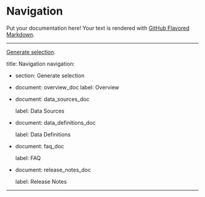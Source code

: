 # Navigation

Put your documentation here! Your text is rendered with [GitHub Flavored Markdown](https://help.github.com/articles/github-flavored-markdown).

---

[Generate selection](https://crystalloids.eu.looker.com/dashboards/56?Gender=&Country+Code=&Product+Last18+Months+%28Yes+%2F+No%29=&Did+Not+Buy+%28Yes+%2F+No%29=&Inactive+%28Yes+%2F+No%29=&Sales+Buyer+%28Yes+%2F+No%29=&Discount+Quantity+Percentage=%5B0%2C100%5D&Unused+%28Yes+%2F+No%29=&Email+Consent+%28Yes+%2F+No%29=Yes&Timestamp+Date=2020%2F12%2F01+to+2022%2F12%2F16&Age=%5B0%2C100%5D&City=&Product+Type=).

title: Navigation
navigation:
  - section: Generate selection
  - document: overview_doc
    label: Overview


  - document: data_sources_doc


    label: Data Sources


  - document: data_definitions_doc


    label: Data Definitions


  - document: faq_doc


    label: FAQ


  - document: release_notes_doc


    label: Release Notes


---
